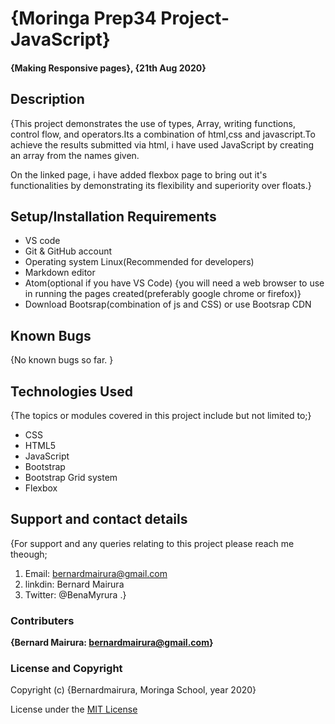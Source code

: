 <!--headings-->

# {Moringa Prep34 Project-JavaScript}

#### {Making Responsive pages}, {21th Aug 2020}

## Description

{This project demonstrates the use of types, Array, writing functions, control flow, and operators.Its a combination of html,css and javascript.To achieve the results submitted via html, i have used JavaScript by creating an array from the names given.
 
 On the linked page, i have added flexbox page to bring out it's functionalities by demonstrating its flexibility and superiority over floats.}

## Setup/Installation Requirements

* VS code 
* Git & GitHub account
* Operating system Linux(Recommended for developers)
* Markdown editor
* Atom(optional if you have VS Code)
{you will need a web browser to use in running the pages created(preferably google chrome or firefox)}
* Download Bootsrap(combination of js and CSS) or use Bootsrap CDN

## Known Bugs

{No known bugs so far. }

## Technologies Used

{The topics or modules covered in this project include but not limited to;}

* CSS
* HTML5
* JavaScript
* Bootstrap
* Bootstrap Grid system
* Flexbox

## Support and contact details

{For support and any queries relating to this project please reach me theough;

1. Email: bernardmairura@gmail.com
2. linkdin: Bernard Mairura 
3. Twitter: @BenaMyrura  .}

### Contributers

 **{Bernard Mairura: <bernardmairura@gmail.com>}**

### License and Copyright

Copyright (c) {Bernardmairura, Moringa School, year 2020}

License under the [MIT License](LICENSE)